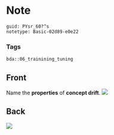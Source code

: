 # Note
```
guid: PYsr_60?^s
notetype: Basic-02d89-e0e22
```

### Tags
```
bda::06_trainining_tuning
```

## Front
Name the <b>properties</b> of <b>concept drift</b>. <img src="paste-c1953fa4a899499699b6d51ba1eea76aa644b1e2.jpg">

## Back
<img src="paste-08112e4e627c6df8769e1e3ae43b0682534a75af.jpg">

